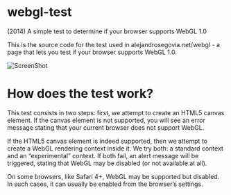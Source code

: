 # webgl-test
(2014) A simple test to determine if your browser supports WebGL 1.0

This is the source code for the test used in alejandrosegovia.net/webgl - a page that lets you test if your browser supports WebGL 1.0.

![ScreenShot](https://raw.github.com/alesegovia/webgl-test/master/output/safari.png)


How does the test work?
=======================

This test consists in two steps: first, we attempt to create an HTML5 canvas element. If the canvas element is not supported, you will see an error message stating that your current browser does not support WebGL.

If the HTML5 canvas element is indeed supported, then we attempt to create a WebGL rendering context inside it. We try both: a standard context and an “experimental” context. If both fail, an alert message will be triggered, stating that WebGL may be disabled (or not available at all).

On some browsers, like Safari 4+, WebGL may be supported but disabled. In such cases, it can usually be enabled from the browser’s settings.

